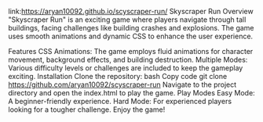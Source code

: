 link:https://aryan10092.github.io/scyscraper-run/
Skyscraper Run
Overview
"Skyscraper Run" is an exciting game where players navigate through tall buildings, facing challenges like building crashes and explosions. The game uses smooth animations and dynamic CSS to enhance the user experience.

Features
CSS Animations: The game employs fluid animations for character movement, background effects, and building destruction.
Multiple Modes: Various difficulty levels or challenges are included to keep the gameplay exciting.
Installation
Clone the repository:
bash
Copy code
git clone https://github.com/aryan10092/scyscraper-run
Navigate to the project directory and open the index.html to play the game.
Play Modes
Easy Mode: A beginner-friendly experience.
Hard Mode: For experienced players looking for a tougher challenge.
Enjoy the game!

